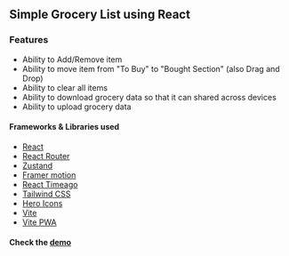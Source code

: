 ## Simple Grocery List using React

### Features

- Ability to Add/Remove item
- Ability to move item from "To Buy" to "Bought Section" (also Drag and Drop)
- Ability to clear all items
- Ability to download grocery data so that it can shared across devices
- Ability to upload grocery data

#### Frameworks & Libraries used

- [React](https://react.dev/)
- [React Router](https://reactrouter.com/en/main)
- [Zustand](https://github.com/pmndrs/zustand)
- [Framer motion](https://www.framer.com/motion/introduction/)
- [React Timeago](https://github.com/nmn/react-timeago)
- [Tailwind CSS](https://tailwindcss.com/)
- [Hero Icons](https://heroicons.com/)
- [Vite](https://vitejs.dev/)
- [Vite PWA](https://vite-pwa-org.netlify.app/guide/)

#### Check the [demo](http://rg-grocery-list.netlify.app/)
